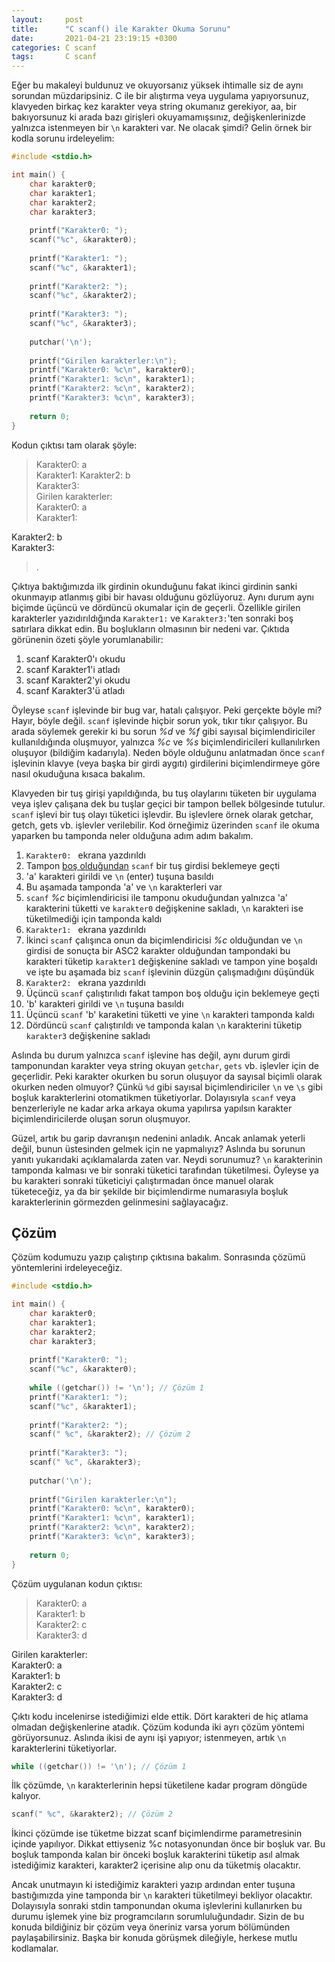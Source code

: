 ```yaml
---
layout:		post
title:		"C scanf() ile Karakter Okuma Sorunu"
date:		2021-04-21 23:19:15 +0300
categories:	C scanf
tags:		C scanf
---
```

Eğer bu makaleyi buldunuz ve okuyorsanız yüksek ihtimalle siz de aynı sorundan 
müzdaripsiniz. C ile bir alıştırma veya uygulama yapıyorsunuz, klavyeden birkaç 
kez karakter veya string okumanız gerekiyor, aa, bir bakıyorsunuz ki arada bazı 
girişleri okuyamamışsınız, değişkenlerinizde yalnızca istenmeyen bir `\n` 
karakteri var. Ne olacak şimdi? Gelin örnek bir kodla sorunu irdeleyelim:
<!--more-->
```c
#include <stdio.h>

int main() {   
	char karakter0;
	char karakter1;
	char karakter2;
	char karakter3;
	
	printf("Karakter0: ");
	scanf("%c", &karakter0);
	
	printf("Karakter1: ");
	scanf("%c", &karakter1);
	
	printf("Karakter2: ");
	scanf("%c", &karakter2);
	
	printf("Karakter3: ");
	scanf("%c", &karakter3);
	
	putchar('\n');
	
	printf("Girilen karakterler:\n");
	printf("Karakter0: %c\n", karakter0);
	printf("Karakter1: %c\n", karakter1);
	printf("Karakter2: %c\n", karakter2);
	printf("Karakter3: %c\n", karakter3);
	
	return 0;
}
```

Kodun çıktısı tam olarak şöyle:
> Karakter0: a  
Karakter1: Karakter2: b  
Karakter3:  
Girilen karakterler:  
Karakter0: a  
Karakter1:
>    
Karakter2: b  
Karakter3:  
>  
>  .


Çıktıya baktığımızda ilk girdinin okunduğunu fakat ikinci girdinin sanki 
okunmayıp atlanmış gibi bir havası olduğunu gözlüyoruz. Aynı durum aynı biçimde 
üçüncü ve dördüncü okumalar için de geçerli. Özellikle girilen karakterler 
yazıdırıldığında `Karakter1:` ve `Karakter3:`'ten sonraki boş satırlara dikkat 
edin. Bu boşlukların olmasının bir nedeni var. Çıktıda görünenin özeti şöyle 
yorumlanabilir:

1. scanf Karakter0'ı okudu
2. scanf Karakter1'i atladı
3. scanf Karakter2'yi okudu
4. scanf Karakter3'ü atladı

Öyleyse `scanf` işlevinde bir bug var, hatalı çalışıyor. Peki gerçekte 
böyle mi? Hayır, böyle değil. `scanf` işlevinde hiçbir sorun yok, tıkır tıkır 
çalışıyor. Bu arada söylemek gerekir ki bu sorun *%d* ve *%f* gibi sayısal 
biçimlendiriciler kullanıldığında oluşmuyor, yalnızca *%c* ve *%s* 
biçimlendiricileri kullanılırken oluşuyor (bildiğim kadarıyla). Neden böyle 
olduğunu anlatmadan önce `scanf` işlevinin klavye (veya başka bir girdi aygıtı) 
girdilerini biçimlendirmeye göre nasıl okuduğuna kısaca bakalım.

Klavyeden bir tuş girişi yapıldığında, bu tuş olaylarını tüketen bir uygulama 
veya işlev çalışana dek bu tuşlar geçici bir tampon bellek bölgesinde tutulur. 
`scanf` işlevi bir tuş olayı tüketici işlevdir. Bu işlevlere örnek olarak 
getchar, getch, gets vb. işlevler verilebilir. Kod örneğimiz üzerinden `scanf` 
ile okuma yaparken bu tamponda neler olduğuna adım adım bakalım.

1. `Karakter0: ` ekrana yazdırıldı
2. Tampon <u>boş olduğundan</u> `scanf` bir tuş girdisi beklemeye geçti
3. 'a' karakteri girildi ve `\n` (enter) tuşuna basıldı
4. Bu aşamada tamponda 'a' ve `\n` karakterleri var
5. `scanf` *%c* biçimlendiricisi ile tamponu okuduğundan yalnızca 'a' 
karakterini tüketti ve `karakter0` değişkenine sakladı, `\n` karakteri ise 
tüketilmediği için tamponda kaldı
6. `Karakter1: ` ekrana yazdırıldı
7. İkinci `scanf` çalışınca onun da biçimlendiricisi *%c* olduğundan ve `\n` 
girdisi de sonuçta bir ASC2 karakter olduğundan tampondaki bu karakteri 
tüketip `karakter1` değişkenine sakladı ve tampon yine boşaldı ve işte bu 
aşamada biz `scanf` işlevinin düzgün çalışmadığını düşündük
8. `Karakter2: ` ekrana yazdırıldı
9. Üçüncü `scanf` çalıştırılıdı fakat tampon boş olduğu için beklemeye geçti
10. 'b' karakteri girildi ve `\n` tuşuna basıldı
11. Üçüncü `scanf` 'b' karaketini tüketti ve yine `\n` karakteri tamponda kaldı
12. Dördüncü `scanf` çalıştırıldı ve tamponda kalan `\n` karakterini tüketip 
`karakter3` değişkenine sakladı

Aslında bu durum yalnızca `scanf` işlevine has değil, aynı durum girdi 
tamponundan karakter veya string okuyan `getchar`, `gets` vb. işlevler için de 
geçerlidir. Peki karakter okurken bu sorun oluşuyor da sayısal biçimli olarak 
okurken neden olmuyor? Çünkü `%d` gibi sayısal biçimlendiriciler `\n` ve `\s` 
gibi boşluk karakterlerini otomatikmen tüketiyorlar. Dolayısıyla `scanf` veya 
benzerleriyle ne kadar arka arkaya okuma yapılırsa yapılsın karakter 
biçimlendiricilerde oluşan sorun oluşmuyor.

Güzel, artık bu garip davranışın nedenini anladık. Ancak anlamak yeterli değil,
bunun üstesinden gelmek için ne yapmalıyız? Aslında bu sorunun yanıtı 
yukarıdaki açıklamalarda zaten var. Neydi sorunumuz? `\n` karakterinin tamponda 
kalması ve bir sonraki tüketici tarafından tüketilmesi. Öyleyse ya bu karakteri 
sonraki tüketiciyi çalıştırmadan önce manuel olarak tüketeceğiz, ya da bir 
şekilde bir biçimlendirme numarasıyla boşluk karakterlerinin görmezden 
gelinmesini sağlayacağız.

## Çözüm
Çözüm kodumuzu yazıp çalıştırıp çıktısına bakalım. Sonrasında çözümü 
yöntemlerini irdeleyeceğiz.
```c
#include <stdio.h>

int main() {   
	char karakter0;
	char karakter1;
	char karakter2;
	char karakter3;
	
	printf("Karakter0: ");
	scanf("%c", &karakter0);
	
	while ((getchar()) != '\n'); // Çözüm 1
	printf("Karakter1: ");
	scanf("%c", &karakter1);
	
	printf("Karakter2: ");
	scanf(" %c", &karakter2); // Çözüm 2
	
	printf("Karakter3: ");
	scanf(" %c", &karakter3);
	
	putchar('\n');
	
	printf("Girilen karakterler:\n");
	printf("Karakter0: %c\n", karakter0);
	printf("Karakter1: %c\n", karakter1);
	printf("Karakter2: %c\n", karakter2);
	printf("Karakter3: %c\n", karakter3);
	
	return 0;
}

```

Çözüm uygulanan kodun çıktısı:
> Karakter0: a  
Karakter1: b  
Karakter2: c  
Karakter3: d  
>
Girilen karakterler:  
Karakter0: a  
Karakter1: b  
Karakter2: c  
Karakter3: d  

Çıktı kodu incelenirse istediğimizi elde ettik. Dört karakteri de hiç atlama 
olmadan değişkenlerine atadık. Çözüm kodunda iki ayrı çözüm yöntemi görüyorsunuz. 
Aslında ikisi de aynı işi yapıyor; istenmeyen, artık `\n` karakterlerini 
tüketiyorlar.
```c
while ((getchar()) != '\n'); // Çözüm 1
```
İlk çözümde, `\n` karakterlerinin hepsi tüketilene kadar program döngüde kalıyor.
```c
scanf(" %c", &karakter2); // Çözüm 2
```
İkinci çözümde ise tüketme bizzat scanf biçimlendirme parametresinin içinde 
yapılıyor. Dikkat ettiyseniz %c notasyonundan önce bir boşluk var. Bu boşluk 
tamponda kalan bir önceki boşluk karakterini tüketip asıl almak istediğimiz 
karakteri, karakter2 içerisine alıp onu da tüketmiş olacaktır.

Ancak unutmayın ki istediğimiz karakteri yazıp ardından enter tuşuna 
bastığımızda yine tamponda bir `\n` karakteri tüketilmeyi bekliyor olacaktır. 
Dolayısıyla sonraki stdin tamponundan okuma işlevlerini kullanırken bu durumu 
işlemek yine biz programcıların sorumluluğundadır. Sizin de bu konuda 
bildiğiniz bir çözüm veya öneriniz varsa yorum bölümünden paylaşabilirsiniz. 
Başka bir konuda görüşmek dileğiyle, herkese mutlu kodlamalar.
